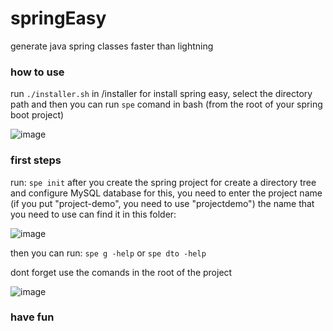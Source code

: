 # springEasy
generate java spring classes faster than lightning

### how to use
run ```./installer.sh``` in /installer for install spring easy, 
select the directory path and then you can run ```spe``` comand in bash (from the root of your spring boot project)

![image](https://user-images.githubusercontent.com/62081821/196004441-8dd4fd8e-06eb-4aa4-8e51-2596fe65e172.png)


### first steps
run: ```spe init``` after you create the spring project for create a directory tree and configure MySQL database
for this, you need to enter the project name (if you put "project-demo", you need to use "projectdemo") the name that you need to use can find it in this folder: 
  
![image](https://user-images.githubusercontent.com/62081821/196004266-6f451cfd-dded-404e-a914-7bffd7b2bd06.png)

then you can run: ```spe g -help``` or ```spe dto -help```

dont forget use the comands in the root of the project 

![image](https://user-images.githubusercontent.com/62081821/196004502-f9980ee2-a22f-47ab-b5a6-12fde83503f1.png)

### have fun
